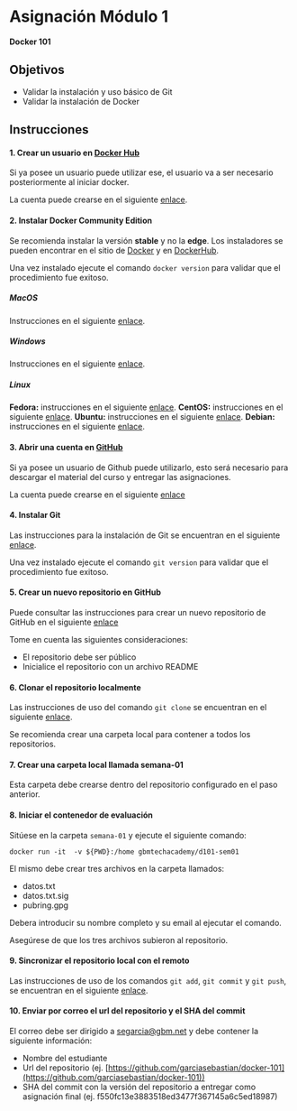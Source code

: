 # Asignación Módulo 1
__Docker 101__

## Objetivos

* Validar la instalación y uso básico de Git
* Validar la instalación de Docker

## Instrucciones

#### 1. Crear un usuario en [Docker Hub](http://www.dockerhub.com)
Si ya posee un usuario puede utilizar ese, el usuario va a ser necesario posteriormente al iniciar docker.

La cuenta puede crearse en el siguiente [enlace](http://www.dockerhub.com).

#### 2. Instalar Docker Community Edition

Se recomienda instalar la versión __stable__ y no la __edge__. Los instaladores se pueden encontrar en el sitio de [Docker](https://www.docker.com/get-started) y en [DockerHub](http://www.dockerhub.com).

Una vez instalado ejecute el comando `docker version` para validar que el procedimiento fue exitoso.

##### MacOS
Instrucciones en el siguiente [enlace](https://hub.docker.com/editions/community/docker-ce-desktop-mac). 

##### Windows
Instrucciones en el siguiente [enlace](https://hub.docker.com/editions/community/docker-ce-desktop-windows).

##### Linux
__Fedora:__ instrucciones en el siguiente [enlace](https://hub.docker.com/editions/community/docker-ce-server-fedora).
__CentOS:__ instrucciones en el siguiente [enlace](https://hub.docker.com/editions/community/docker-ce-server-centos).
__Ubuntu:__ instrucciones en el siguiente [enlace](https://hub.docker.com/editions/community/docker-ce-server-ubuntu).
__Debian:__ instrucciones en el siguiente [enlace](https://hub.docker.com/editions/community/docker-ce-server-debian).

#### 3. Abrir una cuenta en [GitHub](http://www.github.com)

Si ya posee un usuario de Github puede utilizarlo, esto será necesario para descargar el material del curso y entregar las asignaciones.

La cuenta puede crearse en el siguiente [enlace](http://www.github.com)

#### 4. Instalar Git

Las instrucciones para la instalación de Git se encuentran en el siguiente [enlace](https://git-scm.com/book/en/v2/Getting-Started-Installing-Git).

Una vez instalado ejecute el comando `git version` para validar que el procedimiento fue exitoso.

#### 5. Crear un nuevo repositorio en GitHub

Puede consultar las instrucciones para crear un nuevo repositorio de GitHub en el siguiente [enlace](https://github.com/new)

Tome en cuenta las siguientes consideraciones:

* El repositorio debe ser público
* Inicialice el repositorio con un archivo README

#### 6. Clonar el repositorio localmente

Las instrucciones de uso del comando `git clone` se encuentran en el siguiente [enlace](https://git-scm.com/docs/git-clone).

Se recomienda crear una carpeta local para contener a todos los repositorios.

#### 7. Crear una carpeta local llamada semana-01

Esta carpeta debe crearse dentro del repositorio configurado en el paso anterior.

#### 8. Iniciar el contenedor de evaluación

Sitúese en la carpeta `semana-01` y ejecute el siguiente comando:

`docker run -it  -v ${PWD}:/home gbmtechacademy/d101-sem01`

El mismo debe crear tres archivos en la carpeta llamados:

* datos.txt
* datos.txt.sig
* pubring.gpg

Debera introducir su nombre completo y su email al ejecutar el comando.

Asegúrese de que los tres archivos subieron al repositorio.

#### 9. Sincronizar el repositorio local con el remoto

Las instrucciones de uso de los comandos `git add`, `git commit` y `git push`, se encuentran en el siguiente [enlace](https://git-scm.com/docs).

#### 10. Enviar por correo el url del repositorio y el SHA del commit

El correo debe ser dirigido a [segarcia@gbm.net](mailto:segarcia@gbm.net) y debe contener la siguiente información:

* Nombre del estudiante
* Url del repositorio (ej. [https://github.com/garciasebastian/docker-101](https://github.com/garciasebastian/docker-101))
* SHA del commit con la versión del repositorio a entregar como asignación final (ej. f550fc13e3883518ed3477f367145a6c5ed18987)
